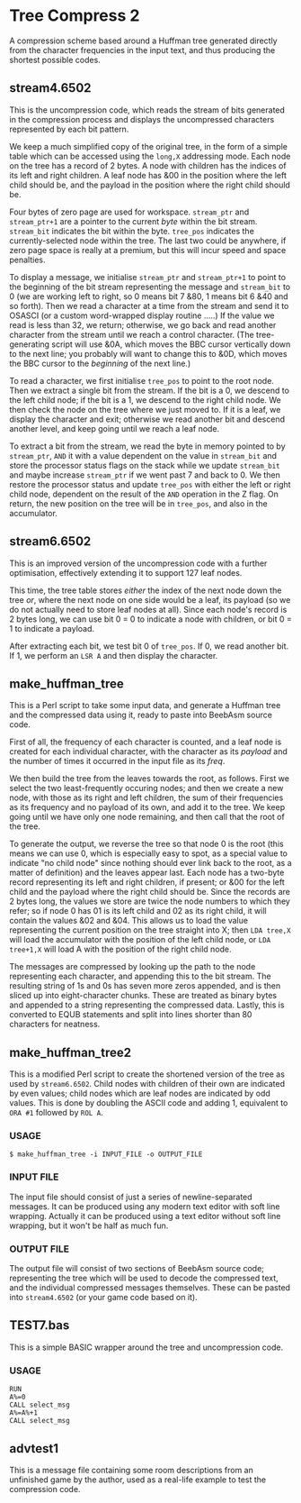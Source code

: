 # Tree Compress 2

A compression scheme based around a Huffman tree generated directly from the character frequencies in the input text, and thus producing the shortest
possible codes.

## stream4.6502

This is the uncompression code, which reads the stream of bits generated in the compression process and displays the uncompressed characters represented by each bit pattern.

We keep a much simplified copy of the original tree, in the form of a simple table which can be accessed using the `long,X` addressing mode.  Each node on the tree has a record of 2 bytes.  A node with children has the indices of its left and right children.  A leaf node has &00 in the position where the left child should be, and the payload in the position where the right child should be.

Four bytes of zero page are used for workspace.  `stream_ptr` and `stream_ptr+1` are a pointer to the current _byte_ within the bit stream.  `stream_bit` indicates the bit within the byte.  `tree_pos` indicates the currently-selected node within the tree.  The last two could be anywhere, if zero page space is really at a premium, but this will incur speed and space penalties.

To display a message, we initialise `stream_ptr` and `stream_ptr+1` to point to the beginning of the bit stream representing the message and `stream_bit` to 0  (we are working left to right, so 0 means bit 7 &80, 1 means bit 6 &40 and so forth).  Then we read a character at a time from the stream and send it to OSASCI  (or a custom word-wrapped display routine .....)  If the value we read is less than 32, we return; otherwise, we go back and read another character from the stream until we reach a control character.  (The tree-generating script will use &0A, which moves the BBC cursor vertically down to the next line; you probably will want to change this to &0D, which moves the BBC cursor to the _beginning_ of the next line.)

To read a character, we first initialise `tree_pos` to point to the root node.  Then we extract a single bit from the stream.  If the bit is a 0, we descend to the left child node; if the bit is a 1, we descend to the right child node.  We then check the node on the tree where we just moved to.  If it is a leaf, we display the character and exit; otherwise we read another bit and descend another level, and keep going until we reach a leaf node.

To extract a bit from the stream, we read the byte in memory pointed to by `stream_ptr`, `AND` it with a value dependent on the value in `stream_bit` and store the processor status flags on the stack while we update `stream_bit` and maybe increase `stream_ptr` if we went past 7 and back to 0.  We then restore the processor status and update `tree_pos` with either the left or right child node, dependent on the result of the `AND` operation in the Z flag.  On return, the new position on the tree will be in `tree_pos`, and also in the accumulator.

## stream6.6502

This is an improved version of the uncompression code with a further optimisation, effectively extending it to support 127 leaf nodes.

This time, the tree table stores _either_ the index of the next node down the tree _or_, where the next node on one side would be a leaf, its payload  (so we do not actually need to store leaf nodes at all).  Since each node's record is 2 bytes long, we can use bit 0 = 0 to indicate a node with children, or bit 0 = 1 to indicate a payload.

After extracting each bit, we test bit 0 of `tree_pos`.  If 0, we read another bit.  If 1, we perform an `LSR A` and then display the character.

## make_huffman_tree

This is a Perl script to take some input data, and generate a Huffman tree and the compressed data using it, ready to paste into BeebAsm source code.

First of all, the frequency of each character is counted, and a leaf node is created for each individual character, with the character as its _payload_ and the number of times it occurred in the input file as its _freq_.

We then build the tree from the leaves towards the root, as follows.  First we select the two least-frequently occuring nodes; and then we create a new node, with those as its right and left children, the sum of their frequencies as its frequency and no payload of its own, and add it to the tree.  We keep going until we have only one node remaining, and then call that the root of the tree.

To generate the output, we reverse the tree so that node 0 is the root  (this means we can use 0, which is especially easy to spot, as a special value to indicate "no child node" since nothing should ever link back to the root, as a matter of definition)  and the leaves appear last.  Each node has a two-byte record representing its left and right children, if present; or &00 for the left child and the payload where the right child should be.  Since the records are 2 bytes long, the values we store are twice the node numbers to which they refer; so if node 0 has 01 is its left child and 02 as its right child, it will contain the values &02 and &04.  This allows us to load the value representing the current position on the tree straight into X; then `LDA tree,X` will load the accumulator with the position of the left child node, or `LDA tree+1,X` will load A with the position of the right child node.

The messages are compressed by looking up the path to the node representing each character, and appending this to the bit stream.  The resulting string of 1s and 0s has seven more zeros appended, and is then sliced up into eight-character chunks.  These are treated as binary bytes and appended to a string representing the compressed data.  Lastly, this is converted to EQUB statements and split into lines shorter than 80 characters for neatness.

## make_huffman_tree2

This is a modified Perl script to create the shortened version of the tree as used by `stream6.6502`.  Child nodes with children of their own are indicated by even values; child nodes which are leaf nodes are indicated by odd values.  This is done by doubling the ASCII code and adding 1, equivalent to `ORA #1` followed by `ROL A`.

### USAGE

```
$ make_huffman_tree -i INPUT_FILE -o OUTPUT_FILE
```

### INPUT FILE

The input file should consist of just a series of newline-separated messages.  It can be produced using any modern text editor with soft line wrapping.  Actually it can be produced using a text editor without soft line wrapping, but it won't be half as much fun.

### OUTPUT FILE

The output file will consist of two sections of BeebAsm source code; representing the tree which will be used to decode the compressed text, and the individual compressed messages themselves.  These can be pasted into `stream4.6502` (or your game code based on it).

## TEST7.bas

This is a simple BASIC wrapper around the tree and uncompression code.

### USAGE
```
RUN
A%=0
CALL select_msg
A%=A%+1
CALL select_msg
```

## advtest1

This is a message file containing some room descriptions from an unfinished game by the author, used as a real-life example to test the compression code.
